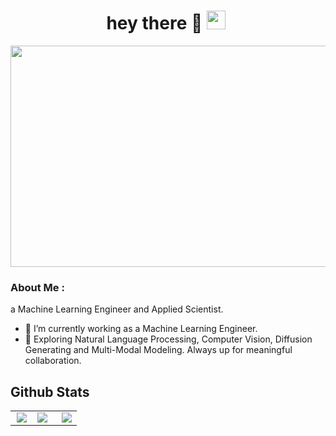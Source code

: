 <div id="header" align="center">
  <h1>
    hey there 👋
    <img src="https://media.giphy.com/media/hvRJCLFzcasrR4ia7z/giphy.gif" width="30"/>
    <img src="https://komarev.com/ghpvc/?username=chenin-wang&style=flat-square&color=blue" alt=""/>
  </h1>
</div>
<div align="center">
<!--   <img src="https://media.giphy.com/media/dWesBcTLavkZuG35MI/giphy.gif" width="600" height="300"/> -->
  <img src="https://d29g4g2dyqv443.cloudfront.net/sites/default/files/akamai/conversational-ai-applications-630x354.jpg" width="630" height="354"/>
</div>

### About Me :

a Machine Learning Engineer and Applied Scientist.

- 🔭 I’m currently working as a Machine Learning Engineer.
- 🌱 Exploring Natural Language Processing, Computer Vision, Diffusion Generating and Multi-Modal Modeling. Always up for meaningful collaboration.


## Github Stats  
<table width="100%">
  <tr>
    <td valign="top" width="33%">
      <div align="center"><img src="https://github-readme-stats.vercel.app/api?username=chenin-wang&show_icons=true&count_private=true&hide_border=true" align="center" /></div>
    </td>
    <td valign="top" width="33%">
      <img src="https://github-readme-stats.vercel.app/api/top-langs/?username=chenin-wang&hide_border=true&layout=compact" align="left" />
    </td>
    <td valign="top" width="33%">
      <img src="https://github-readme-streak-stats.herokuapp.com/?user=chenin-wang&hide_border=true" align="right" />
    </td>
  </tr>
</table>  

<!--
**chenin-wang/chenin-wang** is a ✨ _special_ ✨ repository because its `README.md` (this file) appears on your GitHub profile.

Here are some ideas to get you started:

- 🔭 I’m currently working on ...
- 🌱 I’m currently learning ...
- 👯 I’m looking to collaborate on ...
- 🤔 I’m looking for help with ...
- 💬 Ask me about ...
- 📫 How to reach me: ...
- 😄 Pronouns: ...
- ⚡ Fun fact: ...
-->
